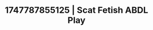 ---
categories:
- Sensory play
- Demure
- Gothic romance
- Sensual choreography
- Spitroast
image: /assets/images/1747787855125.jpg
layout: post
seo:
  description: Featured content with artistic ABDL Play, Scat Fetish. HD images available.
  keywords: ABDL Play, Scat Fetish
  og_image: /assets/images/1747787855125.jpg
  schema_type: VisualArtwork
tags:
- ABDL Play
- '#1747787855125'
- Scat Fetish
title: 1747787855125 | Scat Fetish ABDL Play
---